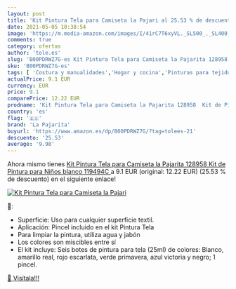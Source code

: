 ```yaml
---
layout: post
title: 'Kit Pintura Tela para Camiseta la Pajari al 25.53 % de descuento'
date: 2021-05-05 10:38:54
image: 'https://m.media-amazon.com/images/I/41rC7T6xyVL._SL500_._SL400_.jpg'
comments: true
category: ofertas
author: 'tole.es'
slug: 'B00PDRWZ7G-es Kit Pintura Tela para Camiseta la Pajarita 128958 Kit de...'
sku: 'B00PDRWZ7G-es'
tags: [ 'Costura y manualidades','Hogar y cocina','Pinturas para tejidos y telas','Tinte y dibujo en tejidos','camiseta','la pajarita', ]
actualPrice: 9.1 EUR
currency: EUR
price: 9.1
comparePrice: 12.22 EUR
prodname: 'Kit Pintura Tela para Camiseta la Pajarita 128958  Kit de Pintura para Niños  blanco  119494C '
country: 'es'
flag: '🇪🇸'
brand: 'La Pajarita'
buyurl: 'https://www.amazon.es/dp/B00PDRWZ7G/?tag=tolees-21'
descuento: '25.53'
average: '9.98'
---
```


Ahora mismo tienes [Kit Pintura Tela para Camiseta la Pajarita 128958  Kit de Pintura para Niños  blanco  119494C ](https://www.amazon.es/dp/B00PDRWZ7G/?tag=tolees-21) a 9.1 EUR (original: 12.22 EUR) (25.53 %  de descuento) en el siguiente enlace!

[![Kit Pintura Tela para Camiseta la Pajari](https://m.media-amazon.com/images/I/41rC7T6xyVL._SL500_._SL400_.jpg)](https://www.amazon.es/dp/B00PDRWZ7G/?tag=tolees-21)

🔎:

- Superficie: Uso para cualquier superficie textil.
- Aplicación: Pincel incluido en el kit Pintura Tela
- Para limpiar la pintura, utiliza agua y jabón
- Los colores son miscibles entre sí
- El kit incluye: Seis botes de pintura para tela (25ml) de colores: Blanco, amarillo real, rojo escarlata, verde primavera, azul victoria y negro; 1 pincel.

[🛒 Visítala!!!](https://www.amazon.es/dp/B00PDRWZ7G/?tag=tolees-21)
